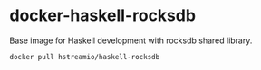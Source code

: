 docker-haskell-rocksdb
======================

Base image for Haskell development with rocksdb shared library.

```sh
docker pull hstreamio/haskell-rocksdb
```
